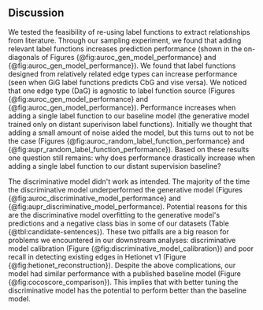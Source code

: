 ## Discussion

We tested the feasibility of re-using label functions to extract relationships from literature.
Through our sampling experiment, we found that adding relevant label functions increases prediction performance (shown in the on-diagonals of Figures {@fig:auroc_gen_model_performance} and {@fig:auroc_gen_model_performance}).
We found that label functions designed from relatively related edge types can increase performance (seen when GiG label functions predicts CbG and vise versa).
We noticed that one edge type (DaG) is agnostic to label function source (Figures {@fig:auroc_gen_model_performance} and {@fig:auroc_gen_model_performance}). 
Performance increases when adding a single label function to our baseline model (the generative model trained only on distant superivison label functions).
Initially we thought that adding a small amount of noise aided the model, but this turns out to not be the case (Figures {@fig:auroc_random_label_function_performance} and {@fig:aupr_random_label_function_performance}).
Based on these results one question still remains: why does performance drastically increase when adding a single label function to our distant supervision baseline?

The discriminative model didn't work as intended. 
The majority of the time the discriminative model underperformed the generative model (Figures {@fig:auroc_discriminative_model_performance} and {@fig:aupr_discriminative_model_performance).
Potential reasons for this are the discriminative model overfitting to the generative model's predictions and a negative class bias in some of our datasets (Table {@tbl:candidate-sentences}).
These two pitfalls are a big reason for problems we encountered in our downstream analyses: discriminative model calibration (Figure {@fig:discriminative_model_calibration}) and poor recall in detecting existing edges in Hetionet v1 (Figure {@fig:hetionet_reconstruction}).
Despite the above complications, our model had similar performance with a published baseline model (Figure {@fig:cocoscore_comparison}).
This implies that with better tuning the discriminative model has the potential to perform better than the baseline model.
